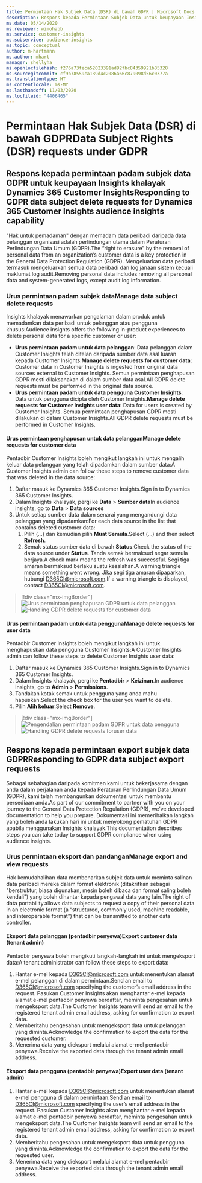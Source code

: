 ```yaml
---
title: Permintaan Hak Subjek Data (DSR) di bawah GDPR | Microsoft Docs
description: Respons kepada Permintaan Subjek Data untuk keupayaan Insights khalayak Dynamics 365 Customer Insights.
ms.date: 05/14/2020
ms.reviewer: wimohabb
ms.service: customer-insights
ms.subservice: audience-insights
ms.topic: conceptual
author: m-hartmann
ms.author: mhart
manager: shellyha
ms.openlocfilehash: f276a73feca52023391ad92fbc84359921b85328
ms.sourcegitcommit: cf9b78559ca189d4c2086a66c879098d56c0377a
ms.translationtype: HT
ms.contentlocale: ms-MY
ms.lasthandoff: 11/03/2020
ms.locfileid: "4406465"
---
```

# <a name="data-subject-rights-dsr-requests-under-gdpr"></a><span data-ttu-id="6fe50-103">Permintaan Hak Subjek Data (DSR) di bawah GDPR</span><span class="sxs-lookup"><span data-stu-id="6fe50-103">Data Subject Rights (DSR) requests under GDPR</span></span>

## <a name="responding-to-gdpr-data-subject-delete-requests-for-dynamics-365-customer-insights-audience-insights-capability"></a><span data-ttu-id="6fe50-104">Respons kepada permintaan padam subjek data GDPR untuk keupayaan Insights khalayak Dynamics 365 Customer Insights</span><span class="sxs-lookup"><span data-stu-id="6fe50-104">Responding to GDPR data subject delete requests for Dynamics 365 Customer Insights audience insights capability</span></span>

<span data-ttu-id="6fe50-105">"Hak untuk pemadaman" dengan memadam data peribadi daripada data pelanggan organisasi adalah perlindungan utama dalam Peraturan Perlindungan Data Umum (GDPR).</span><span class="sxs-lookup"><span data-stu-id="6fe50-105">The “right to erasure” by the removal of personal data from an organization’s customer data is a key protection in the General Data Protection Regulation (GDPR).</span></span> <span data-ttu-id="6fe50-106">Mengeluarkan data peribadi termasuk mengeluarkan semua data peribadi dan log janaan sistem kecuali maklumat log audit.</span><span class="sxs-lookup"><span data-stu-id="6fe50-106">Removing personal data includes removing all personal data and system-generated logs, except audit log information.</span></span>

### <a name="manage-data-subject-delete-requests"></a><span data-ttu-id="6fe50-107">Urus permintaan padam subjek data</span><span class="sxs-lookup"><span data-stu-id="6fe50-107">Manage data subject delete requests</span></span>

<span data-ttu-id="6fe50-108">Insights khalayak menawarkan pengalaman dalam produk untuk memadamkan data peribadi untuk pelanggan atau pengguna khusus:</span><span class="sxs-lookup"><span data-stu-id="6fe50-108">Audience insights offers the following in-product experiences to delete personal data for a specific customer or user:</span></span>

- <span data-ttu-id="6fe50-109">**Urus permintaan padam untuk data pelanggan**: Data pelanggan dalam Customer Insights telah ditelan daripada sumber data asal luaran kepada Customer Insights.</span><span class="sxs-lookup"><span data-stu-id="6fe50-109">**Manage delete requests for customer data**: Customer data in Customer Insights is ingested from original data sources external to Customer Insights.</span></span> <span data-ttu-id="6fe50-110">Semua permintaan penghapusan GDPR mesti dilaksanakan di dalam sumber data asal.</span><span class="sxs-lookup"><span data-stu-id="6fe50-110">All GDPR delete requests must be performed in the original data source.</span></span>
- <span data-ttu-id="6fe50-111">**Urus permintaan padam untuk data pengguna Customer Insights**: Data untuk pengguna dicipta oleh Customer Insights.</span><span class="sxs-lookup"><span data-stu-id="6fe50-111">**Manage delete requests for Customer Insights user data**: Data for users is created by Customer Insights.</span></span> <span data-ttu-id="6fe50-112">Semua permintaan penghapusan GDPR mesti dilakukan di dalam Customer Insights.</span><span class="sxs-lookup"><span data-stu-id="6fe50-112">All GDPR delete requests must be performed in Customer Insights.</span></span>

#### <a name="manage-delete-requests-for-customer-data"></a><span data-ttu-id="6fe50-113">Urus permintaan penghapusan untuk data pelanggan</span><span class="sxs-lookup"><span data-stu-id="6fe50-113">Manage delete requests for customer data</span></span>

<span data-ttu-id="6fe50-114">Pentadbir Customer Insights boleh mengikut langkah ini untuk mengalih keluar data pelanggan yang telah dipadamkan dalam sumber data:</span><span class="sxs-lookup"><span data-stu-id="6fe50-114">A Customer Insights admin can follow these steps to remove customer data that was deleted in the data source:</span></span>

1. <span data-ttu-id="6fe50-115">Daftar masuk ke Dynamics 365 Customer Insights.</span><span class="sxs-lookup"><span data-stu-id="6fe50-115">Sign in to Dynamics 365 Customer Insights.</span></span>
2. <span data-ttu-id="6fe50-116">Dalam Insights khalayak, pergi ke **Data** > **Sumber data**</span><span class="sxs-lookup"><span data-stu-id="6fe50-116">In audience insights, go to **Data** > **Data sources**</span></span>
3. <span data-ttu-id="6fe50-117">Untuk setiap sumber data dalam senarai yang mengandungi data pelanggan yang dipadamkan:</span><span class="sxs-lookup"><span data-stu-id="6fe50-117">For each data source in the list that contains deleted customer data:</span></span>
   1. <span data-ttu-id="6fe50-118">Pilih (...) dan kemudian pilih **Muat Semula**.</span><span class="sxs-lookup"><span data-stu-id="6fe50-118">Select (...) and then select **Refresh**.</span></span>
   2. <span data-ttu-id="6fe50-119">Semak status sumber data di bawah **Status**.</span><span class="sxs-lookup"><span data-stu-id="6fe50-119">Check the status of the data source under **Status**.</span></span> <span data-ttu-id="6fe50-120">Tanda semak bermaksud segar semula berjaya.</span><span class="sxs-lookup"><span data-stu-id="6fe50-120">A check mark means the refresh was successful.</span></span> <span data-ttu-id="6fe50-121">Segi tiga amaran bermaksud berlaku suatu kesalahan.</span><span class="sxs-lookup"><span data-stu-id="6fe50-121">A warning triangle means something went wrong.</span></span> <span data-ttu-id="6fe50-122">Jika segi tiga amaran dipaparkan, hubungi D365CI@microsoft.com.</span><span class="sxs-lookup"><span data-stu-id="6fe50-122">If a warning triangle is displayed, contact D365CI@microsoft.com.</span></span>

> [!div class="mx-imgBorder"]
> <span data-ttu-id="6fe50-123">![Urus permintaan penghapusan GDPR untuk data pelanggan](media/gdpr-data-sources.png "Urus permintaan penghapusan GDPR untuk data pelanggan")</span><span class="sxs-lookup"><span data-stu-id="6fe50-123">![Handling GDPR delete requests for customer data](media/gdpr-data-sources.png "Handling GDPR delete requests for customer data")</span></span>

#### <a name="manage-delete-requests-for-user-data"></a><span data-ttu-id="6fe50-124">Urus permintaan padam untuk data pengguna</span><span class="sxs-lookup"><span data-stu-id="6fe50-124">Manage delete requests for user data</span></span>

<span data-ttu-id="6fe50-125">Pentadbir Customer Insights boleh mengikut langkah ini untuk menghapuskan data pengguna Customer Insights:</span><span class="sxs-lookup"><span data-stu-id="6fe50-125">A Customer Insights admin can follow these steps to delete Customer Insights user data:</span></span>

1. <span data-ttu-id="6fe50-126">Daftar masuk ke Dynamics 365 Customer Insights.</span><span class="sxs-lookup"><span data-stu-id="6fe50-126">Sign in to Dynamics 365 Customer Insights.</span></span>
2. <span data-ttu-id="6fe50-127">Dalam Insights khalayak, pergi ke **Pentadbir** > **Keizinan**.</span><span class="sxs-lookup"><span data-stu-id="6fe50-127">In audience insights, go to **Admin** > **Permissions**.</span></span>
3. <span data-ttu-id="6fe50-128">Tandakan kotak semak untuk pengguna yang anda mahu hapuskan.</span><span class="sxs-lookup"><span data-stu-id="6fe50-128">Select the check box for the user you want to delete.</span></span>
4. <span data-ttu-id="6fe50-129">Pilih **Alih keluar**.</span><span class="sxs-lookup"><span data-stu-id="6fe50-129">Select **Remove**.</span></span>

> [!div class="mx-imgBorder"]
> <span data-ttu-id="6fe50-130">![Pengendalian permintaan padam GDPR untuk data pengguna](media/gdpr-permissions.png "Pengendalian permintaan padam GDPR untuk data pengguna")</span><span class="sxs-lookup"><span data-stu-id="6fe50-130">![Handling GDPR delete requests foruser data](media/gdpr-permissions.png "Handling GDPR delete requests for user data")</span></span>

## <a name="responding-to-gdpr-data-subject-export-requests"></a><span data-ttu-id="6fe50-131">Respons kepada permintaan export subjek data GDPR</span><span class="sxs-lookup"><span data-stu-id="6fe50-131">Responding to GDPR data subject export requests</span></span>

<span data-ttu-id="6fe50-132">Sebagai sebahagian daripada komitmen kami untuk bekerjasama dengan anda dalam perjalanan anda kepada Peraturan Perlindungan Data Umum (GDPR), kami telah membangunkan dokumentasi untuk membantu persediaan anda.</span><span class="sxs-lookup"><span data-stu-id="6fe50-132">As part of our commitment to partner with you on your journey to the General Data Protection Regulation (GDPR), we’ve developed documentation to help you prepare.</span></span> <span data-ttu-id="6fe50-133">Dokumentasi ini memerihalkan langkah yang boleh anda lakukan hari ini untuk menyokong pematuhan GDPR apabila menggunakan Insights khalayak.</span><span class="sxs-lookup"><span data-stu-id="6fe50-133">This documentation describes steps you can take today to support GDPR compliance when using audience insights.</span></span>

### <a name="manage-export-and-view-requests"></a><span data-ttu-id="6fe50-134">Urus permintaan eksport dan pandangan</span><span class="sxs-lookup"><span data-stu-id="6fe50-134">Manage export and view requests</span></span>

<span data-ttu-id="6fe50-135">Hak kemudahalihan data membenarkan subjek data untuk meminta salinan data peribadi mereka dalam format elektronik (ditakrifkan sebagai "berstruktur, biasa digunakan, mesin boleh dibaca dan format saling boleh kendali") yang boleh dihantar kepada pengawal data yang lain.</span><span class="sxs-lookup"><span data-stu-id="6fe50-135">The right of data portability allows data subjects to request a copy of their personal data in an electronic format (a “structured, commonly used, machine readable, and interoperable format”) that can be transmitted to another data controller.</span></span>

#### <a name="export-customer-data-tenant-admin"></a><span data-ttu-id="6fe50-136">Eksport data pelanggan (pentadbir penyewa)</span><span class="sxs-lookup"><span data-stu-id="6fe50-136">Export customer data (tenant admin)</span></span>

<span data-ttu-id="6fe50-137">Pentadbir penyewa boleh mengikuti langkah-langkah ini untuk mengeksport data:</span><span class="sxs-lookup"><span data-stu-id="6fe50-137">A tenant administrator can follow these steps to export data:</span></span>

1. <span data-ttu-id="6fe50-138">Hantar e-mel kepada D365CI@microsoft.com untuk menentukan alamat e-mel pelanggan di dalam permintaan.</span><span class="sxs-lookup"><span data-stu-id="6fe50-138">Send an email to D365CI@microsoft.com specifying the customer’s email address in the request.</span></span> <span data-ttu-id="6fe50-139">Pasukan Customer Insights akan menghantar e-mel kepada alamat e-mel pentadbir penyewa berdaftar, meminta pengesahan untuk mengeksport data.</span><span class="sxs-lookup"><span data-stu-id="6fe50-139">The Customer Insights team will send an email to the registered tenant admin email address, asking for confirmation to export data.</span></span>
2. <span data-ttu-id="6fe50-140">Memberitahu pengesahan untuk mengeksport data untuk pelanggan yang diminta.</span><span class="sxs-lookup"><span data-stu-id="6fe50-140">Acknowledge the confirmation to export the data for the requested customer.</span></span>
3. <span data-ttu-id="6fe50-141">Menerima data yang dieksport melalui alamat e-mel pentadbir penyewa.</span><span class="sxs-lookup"><span data-stu-id="6fe50-141">Receive the exported data through the tenant admin email address.</span></span>

#### <a name="export-user-data-tenant-admin"></a><span data-ttu-id="6fe50-142">Eksport data pengguna (pentadbir penyewa)</span><span class="sxs-lookup"><span data-stu-id="6fe50-142">Export user data (tenant admin)</span></span>

1. <span data-ttu-id="6fe50-143">Hantar e-mel kepada D365CI@microsoft.com untuk menentukan alamat e-mel pengguna di dalam permintaan.</span><span class="sxs-lookup"><span data-stu-id="6fe50-143">Send an email to D365CI@microsoft.com specifying the user’s email address in the request.</span></span> <span data-ttu-id="6fe50-144">Pasukan Customer Insights akan menghantar e-mel kepada alamat e-mel pentadbir penyewa berdaftar, meminta pengesahan untuk mengeksport data.</span><span class="sxs-lookup"><span data-stu-id="6fe50-144">The Customer Insights team will send an email to the registered tenant admin email address, asking for confirmation to export data.</span></span>
2. <span data-ttu-id="6fe50-145">Memberitahu pengesahan untuk mengeksport data untuk pengguna yang diminta.</span><span class="sxs-lookup"><span data-stu-id="6fe50-145">Acknowledge the confirmation to export the data for the requested user.</span></span>
3. <span data-ttu-id="6fe50-146">Menerima data yang dieksport melalui alamat e-mel pentadbir penyewa.</span><span class="sxs-lookup"><span data-stu-id="6fe50-146">Receive the exported data through the tenant admin email address.</span></span>
